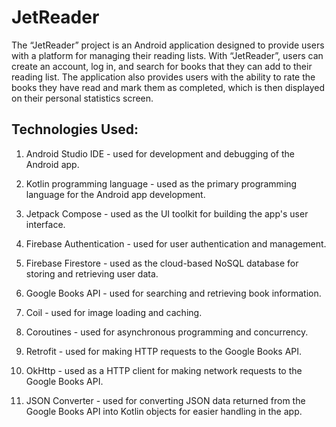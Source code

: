 
# JetReader

The “JetReader” project is an Android application designed to provide users
with a platform for managing their reading lists. With “JetReader”, users can
create an account, log in, and search for books that they can add to their
reading list. The application also provides users with the ability to rate the
books they have read and mark them as completed, which is then displayed on
their personal statistics screen.

## Technologies Used:

1. Android Studio IDE - used for development and debugging of the Android app.

2. Kotlin programming language - used as the primary programming language for the Android app development.
3. Jetpack Compose - used as the UI toolkit for building the app's user interface.
4. Firebase Authentication - used for user authentication and management.
5. Firebase Firestore - used as the cloud-based NoSQL database for storing and retrieving user data.
6. Google Books API - used for searching and retrieving book information.
7. Coil - used for image loading and caching.
8. Coroutines - used for asynchronous programming and concurrency.
9. Retrofit - used for making HTTP requests to the Google Books API.

10. OkHttp - used as a HTTP client for making network requests to the Google Books API.

11. JSON Converter - used for converting JSON data returned from the Google Books API into Kotlin objects for easier handling in the app.
